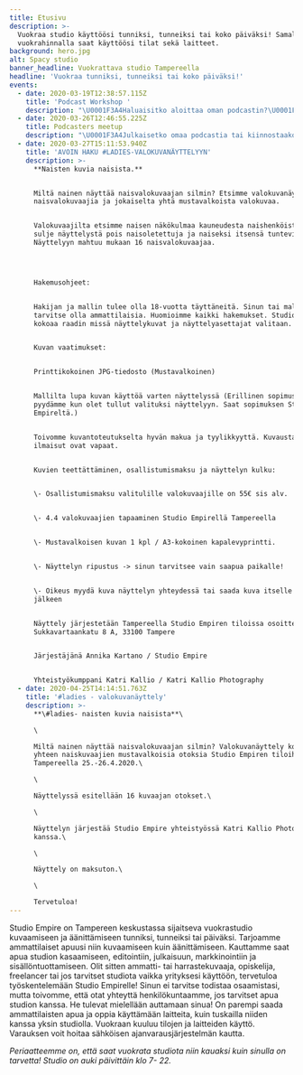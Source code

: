 ```yaml
---
title: Etusivu
description: >-
  Vuokraa studio käyttöösi tunniksi, tunneiksi tai koko päiväksi! Samalla
  vuokrahinnalla saat käyttöösi tilat sekä laitteet.
background: hero.jpg
alt: Spacy studio
banner_headline: Vuokrattava studio Tampereella
headline: 'Vuokraa tunniksi, tunneiksi tai koko päiväksi!'
events:
  - date: 2020-03-19T12:38:57.115Z
    title: 'Podcast Workshop '
    description: "\U0001F3A4Haluaisitko aloittaa oman podcastin?\U0001F3A4\n\nWorkshopin aikana pohditaan, miten sinä voisit aloittaa podcastin, kuka on kohderyhmäsi ja miten podcasteja markkinoidaan ja tuotteistetaan. Workshopin aikana myös kasataan studio äänityskuntoon ja testaillaan mikkejä ja podcastin editointia. \n\nOma muistikortti (SD-kortti, Class 10) ja muistiinpanovälineet siis mukaan, nyt tulee tietoa! \n\nIlmoittaudu viim. 19.3.2020-> <https://forms.gle/2cgNEsFXVSWocR47A>\n\nWorkshopin hinta on 55e sis alv.\n\nOta yhteyttä: \\\nAnnika K \U0001F469\U0001F3FC\n\n+35840 6633036\n\nannika@vuokrattavastudio.com"
  - date: 2020-03-26T12:46:55.225Z
    title: Podcasters meetup
    description: "\U0001F3A4Julkaisetko omaa podcastia tai kiinnostaako podcastin aloittaminen? Haluaisitko verkostoitua muiden podcasteista kiinnostuneiden kanssa?\U0001F3A4\\\n\\\nBisnesvallankumous ja Ilmaisuvaivoja podcastien Annika, Maria, Kirsi ja Zaida järjestävät podcastaajille ja podcasteista kiinnostuneille tapaamisen 26.3. klo 17:30 alkaen Tampereen Crazy Townilla.\\\n\\\nTapaamisella pääset esittelemään lyhyesti oman podcastisi, keskustelemaan vapaasti podcasteista ja kuulemaan konkareiden kokemuksia ja vinkkejä.\\\n\\\nTämä on meetuppien ensimmäinen tapaamiskerta. Jatkossa meetupit toteutetaan erilaisista aiheista. Ainakin aiheista podcastien markkinointi, tekniikka ja julkaisu. \\\n\\\nILMOITTAUDU MUKAAN\\\nniin osaamme varata oikean määrän tarjottavaa!\\\n\\\nLUE LISÄÄ https://www.facebook.com/events/493732054611285/\\\n\\\nYhteistyössä Studio Empire ja Crazy Town\\\n[www.vuokrattavastudio.com](https://l.facebook.com/l.php?u=http%3A%2F%2Fwww.vuokrattavastudio.com%2F%3Ffbclid%3DIwAR30PCr9eDjL4ivysrKrMp7fX-YfyWhWtEVTr-XKaXpXLysWfHO8iXqHy5c&h=AT02h8HWZZqVKOKO6dXNJnH_Z7KtiLs7N39m6AmvyPI4b6hwTAdW81G4p2zB7WReQN0IOhIUCxEYgaXJsXnrH91ggANmVsp7_pfPzsQjKTAdOq0a9EcASybLlXPHdaVyHXVxat8FKA) // [www.crazytown.fi](https://l.facebook.com/l.php?u=http%3A%2F%2Fwww.crazytown.fi%2F%3Ffbclid%3DIwAR2a1BLzl9eW04g9272wIr3TlLvVn_5Bai1Zp7tEX4m_JYQbT37PBE5vYKs&h=AT3vJT0NhHeb3F7H4XoRxVdZf5ELlzKZEH4OwPfNp0BjIv9AWQPLo8PpTxxAHKbCZraM0voCwrLs0o3OOXefiS2PTQvbrPZVWsRnHxuQSegrFdgoXVKQUuf4fmXPO0Y68XYTZPel1Q)\\\n\\\nKuuntele\U0001F3A7\\\nBisnesvallankumous: [https://anchor.fm/bisnesvallankumous-podcast](https://anchor.fm/bisnesvallankumous-podcast?fbclid=IwAR3Udyg05wNinxefQn2E1CmvVjjRe5Ixyx8bo4jkEm6s1rwqzEVmgIG4LWM)\\\nIlmaisuvaivoja: [https://www.supla.fi/ohjelmat/ilmaisuvaivoja](https://www.supla.fi/ohjelmat/ilmaisuvaivoja?fbclid=IwAR0FE1uDIpu8Da2SZKKJzlafG4uaVLaRLWbqo_YKxrKE3kuxk3RSLfeJUoo)"
  - date: 2020-03-27T15:11:53.940Z
    title: 'AVOIN HAKU #LADIES-VALOKUVANÄYTTELYYN'
    description: >-
      **Naisten kuvia naisista.**


      Miltä nainen näyttää naisvalokuvaajan silmin? Etsimme valokuvanäyttelyyn
      naisvalokuvaajia ja jokaiselta yhtä mustavalkoista valokuvaa.


      Valokuvaajilta etsimme naisen näkökulmaa kauneudesta naishenköistä. Emme
      sulje näyttelystä pois naisoletettuja ja naiseksi itsensä tuntevia.
      Näyttelyyn mahtuu mukaan 16 naisvalokuvaajaa.




      Hakemusohjeet:


      Hakijan ja mallin tulee olla 18-vuotta täyttäneitä. Sinun tai mallin ei
      tarvitse olla ammattilaisia. Huomioimme kaikki hakemukset. Studio Empire
      kokoaa raadin missä näyttelykuvat ja näyttelyasettajat valitaan.


      Kuvan vaatimukset:


      Printtikokoinen JPG-tiedosto (Mustavalkoinen)


      Mallilta lupa kuvan käyttöä varten näyttelyssä (Erillinen sopimus, jota
      pyydämme kun olet tullut valituksi näyttelyyn. Saat sopimuksen Studio
      Empireltä.)


      Toivomme kuvantoteutukselta hyvän makua ja tyylikkyyttä. Kuvaustapa ja
      ilmaisut ovat vapaat.


      Kuvien teettättäminen, osallistumismaksu ja näyttelyn kulku:


      \- Osallistumismaksu valitulille valokuvaajille on 55€ sis alv.


      \- 4.4 valokuvaajien tapaaminen Studio Empirellä Tampereella


      \- Mustavalkoisen kuvan 1 kpl / A3-kokoinen kapalevyprintti.


      \- Näyttelyn ripustus -> sinun tarvitsee vain saapua paikalle!


      \- Oikeus myydä kuva näyttelyn yhteydessä tai saada kuva itselle näyttelyn
      jälkeen


      Näyttely järjestetään Tampereella Studio Empiren tiloissa osoitteessa
      Sukkavartaankatu 8 A, 33100 Tampere


      Järjestäjänä Annika Kartano / Studio Empire


      Yhteistyökumppani Katri Kallio / Katri Kallio Photography
  - date: 2020-04-25T14:14:51.763Z
    title: '#ladies - valokuvanäyttely'
    description: >-
      **\#ladies- naisten kuvia naisista**\

      \

      Miltä nainen näyttää naisvalokuvaajan silmin? Valokuvanäyttely kokoaa
      yhteen naiskuvaajien mustavalkoisia otoksia Studio Empiren tiloihin
      Tampereella 25.-26.4.2020.\

      \

      Näyttelyssä esitellään 16 kuvaajan otokset.\

      \

      Näyttelyn järjestää Studio Empire yhteistyössä Katri Kallio Photographyn
      kanssa.\

      \

      Näyttely on maksuton.\

      \

      Tervetuloa!
---
```

Studio Empire on Tampereen keskustassa sijaitseva vuokrastudio kuvaamiseen ja äänittämiseen tunniksi, tunneiksi tai päiväksi. Tarjoamme ammattilaiset apuusi niin kuvaamiseen kuin äänittämiseen. Kauttamme saat apua studion kasaamiseen, editointiin, julkaisuun, markkinointiin ja sisällöntuottamiseen.  Olit sitten ammatti- tai harrastekuvaaja, opiskelija, freelancer tai jos tarvitset studiota vaikka yrityksesi käyttöön, tervetuloa työskentelemään Studio Empirelle! Sinun ei tarvitse todistaa osaamistasi, mutta toivomme, että otat yhteyttä henkilökuntaamme, jos tarvitset apua studion kanssa. He tulevat mielellään auttamaan sinua! On parempi saada ammattilaisten apua ja oppia käyttämään laitteita, kuin tuskailla niiden kanssa yksin studiolla. Vuokraan kuuluu tilojen ja laitteiden käyttö. Varauksen voit hoitaa sähköisen ajanvarausjärjestelmän kautta.

*Periaatteemme on, että saat vuokrata studiota niin kauaksi kuin sinulla on tarvetta! Studio on auki päivittäin klo 7- 22.*
